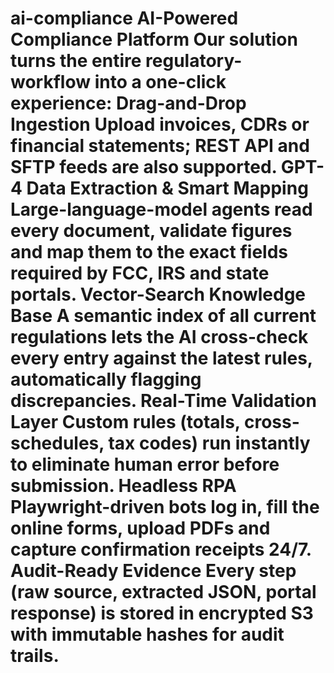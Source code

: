 # ai-compliance AI-Powered Compliance Platform Our solution turns the entire regulatory- workflow into a one-click experience: Drag-and-Drop Ingestion Upload invoices, CDRs or financial statements; REST API and SFTP feeds are also supported. GPT-4 Data Extraction & Smart Mapping Large-language-model agents read every document, validate figures and map them to the exact fields required by FCC, IRS and state portals. Vector-Search Knowledge Base A semantic index of all current regulations lets the AI cross-check every entry against the latest rules, automatically flagging discrepancies. Real-Time Validation Layer Custom rules (totals, cross-schedules, tax codes) run instantly to eliminate human error before submission. Headless RPA Playwright-driven bots log in, fill the online forms, upload PDFs and capture confirmation receipts 24/7. Audit-Ready Evidence Every step (raw source, extracted JSON, portal response) is stored in encrypted S3 with immutable hashes for audit trails. 